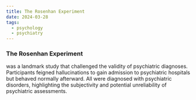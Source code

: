 ```yaml
---
title: The Rosenhan Experiment
date: 2024-03-28
tags:
  - psychology
  - psychiatry
---
```

### The Rosenhan Experiment
was a landmark study that challenged the validity of psychiatric diagnoses. Participants feigned hallucinations to gain admission to psychiatric hospitals but behaved normally afterward. All were diagnosed with psychiatric disorders, highlighting the subjectivity and potential unreliability of psychiatric assessments.
